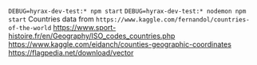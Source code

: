 `DEBUG=hyrax-dev-test:* npm start`
`DEBUG=hyrax-dev-test:* nodemon npm start`
Countries data from `https://www.kaggle.com/fernandol/countries-of-the-world`
https://www.sport-histoire.fr/en/Geography/ISO_codes_countries.php
https://www.kaggle.com/eidanch/counties-geographic-coordinates
https://flagpedia.net/download/vector
